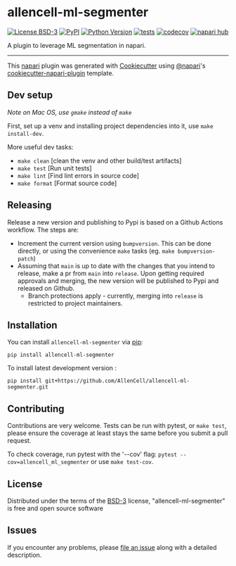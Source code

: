 # allencell-ml-segmenter

[![License BSD-3](https://img.shields.io/pypi/l/allencell-ml-segmenter.svg?color=green)](https://github.com/AllenCell/allencell-ml-segmenter/raw/main/LICENSE)
[![PyPI](https://img.shields.io/pypi/v/allencell-ml-segmenter.svg?color=green)](https://pypi.org/project/allencell-ml-segmenter)
[![Python Version](https://img.shields.io/pypi/pyversions/allencell-ml-segmenter.svg?color=green)](https://python.org)
[![tests](https://github.com/AllenCell/allencell-ml-segmenter/workflows/tests/badge.svg)](https://github.com/AllenCell/allencell-ml-segmenter/actions)
[![codecov](https://codecov.io/gh/AllenCell/allencell-ml-segmenter/branch/main/graph/badge.svg)](https://codecov.io/gh/AllenCell/allencell-ml-segmenter)
[![napari hub](https://img.shields.io/endpoint?url=https://api.napari-hub.org/shields/allencell-ml-segmenter)](https://napari-hub.org/plugins/allencell-ml-segmenter)

A plugin to leverage ML segmentation in napari.

----------------------------------

This [napari] plugin was generated with [Cookiecutter] using [@napari]'s [cookiecutter-napari-plugin] template.

<!--
Don't miss the full getting started guide to set up your new package:
https://github.com/napari/cookiecutter-napari-plugin#getting-started

and review the napari docs for plugin developers:
https://napari.org/stable/plugins/index.html
-->

## Dev setup

*Note on Mac OS, use `gmake` instead of `make`*

First, set up a venv and installing project dependencies into it, use `make install-dev`.

More useful dev tasks:
* `make clean` [clean the venv and other build/test artifacts]
* `make test` [Run unit tests]
* `make lint` [Find lint errors in source code]
* `make format` [Format source code]

## Releasing

Release a new version and publishing to Pypi is based on a Github Actions workflow.  The steps are:

* Increment the current version using `bumpversion`.  This can be done directly, or using the convenience `make` tasks (eg. `make bumpversion-patch`)
* Assuming that `main` is up to date with the changes that you intend to release, make a pr from `main` into `release`.  Upon getting required approvals and merging, the new version will be published to Pypi and released on Github.  
    * Branch protections apply - currently, merging into `release` is restricted to project maintainers.

## Installation

You can install `allencell-ml-segmenter` via [pip]:

    pip install allencell-ml-segmenter



To install latest development version :

    pip install git+https://github.com/AllenCell/allencell-ml-segmenter.git


## Contributing

Contributions are very welcome. Tests can be run with pytest, or `make test`, please ensure
the coverage at least stays the same before you submit a pull request.

To check coverage, run pytest with the '--cov' flag:
    `pytest --cov=allencell_ml_segmenter`
or use `make test-cov`.

## License

Distributed under the terms of the [BSD-3] license,
"allencell-ml-segmenter" is free and open source software

## Issues

If you encounter any problems, please [file an issue] along with a detailed description.

[napari]: https://github.com/napari/napari
[Cookiecutter]: https://github.com/audreyr/cookiecutter
[@napari]: https://github.com/napari
[MIT]: http://opensource.org/licenses/MIT
[BSD-3]: http://opensource.org/licenses/BSD-3-Clause
[GNU GPL v3.0]: http://www.gnu.org/licenses/gpl-3.0.txt
[GNU LGPL v3.0]: http://www.gnu.org/licenses/lgpl-3.0.txt
[Apache Software License 2.0]: http://www.apache.org/licenses/LICENSE-2.0
[Mozilla Public License 2.0]: https://www.mozilla.org/media/MPL/2.0/index.txt
[cookiecutter-napari-plugin]: https://github.com/napari/cookiecutter-napari-plugin

[file an issue]: https://github.com/AllenCell/allencell-ml-segmenter/issues

[napari]: https://github.com/napari/napari
[tox]: https://tox.readthedocs.io/en/latest/
[pip]: https://pypi.org/project/pip/
[PyPI]: https://pypi.org/
